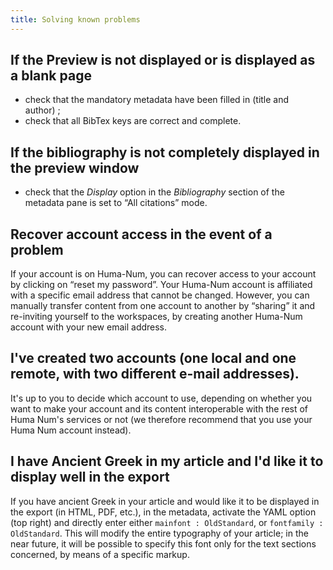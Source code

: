 ```yaml
---
title: Solving known problems
---
```


## If the Preview is not displayed or is displayed as a blank page 

- check that the mandatory metadata have been filled in (title and author)&nbsp;;
- check that all BibTex keys are correct and complete.

## If the bibliography is not completely displayed in the preview window

- check that the _Display_ option in the _Bibliography_ section of the metadata pane is set to “All citations” mode.

## Recover account access in the event of a problem

If your account is on Huma-Num, you can recover access to your account by clicking on “reset my password”. Your Huma-Num account is affiliated with a specific email address that cannot be changed. However, you can manually transfer content from one account to another by “sharing” it and re-inviting yourself to the workspaces, by creating another Huma-Num account with your new email address. 

## I've created two accounts (one local and one remote, with two different e-mail addresses).

It's up to you to decide which account to use, depending on whether you want to make your account and its content interoperable with the rest of Huma Num's services or not (we therefore recommend that you use your Huma Num account instead).

## I have Ancient Greek in my article and I'd like it to display well in the export

If you have ancient Greek in your article and would like it to be displayed in the export (in HTML, PDF, etc.), in the metadata, activate the YAML option (top right) and directly enter either `mainfont : OldStandard`, or `fontfamily : OldStandard`. This will modify the entire typography of your article; in the near future, it will be possible to specify this font only for the text sections concerned, by means of a specific markup.
